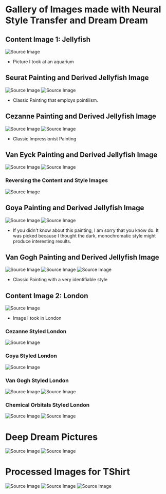 # Gallery of Images made with Neural Style Transfer and Dream Dream
## Content Image 1: Jellyfish
![Source Image](/TShirt_Images/Jellies.jpg)
 - Picture I took at an aquarium
## Seurat Painting and Derived Jellyfish Image
![Source Image](/TShirt_Images/George.jpg)
![Source Image](/TShirt_Images/georgejellies.png)
 - Classic Painting that employs pointilism.
## Cezanne Painting and Derived Jellyfish Image
![Source Image](/TShirt_Images/Bathers.jpg)
![Source Image](/TShirt_Images/cezannejellies.png)
 - Classic Impressionist Painting
## Van Eyck Painting and Derived Jellyfish Image
![Source Image](https://upload.wikimedia.org/wikipedia/commons/3/33/Van_Eyck_-_Arnolfini_Portrait.jpg)
![Source Image](/TShirt_Images/arnofinijellies.png)
### Reversing the Content and Style Images
![Source Image](/TShirt_Images/nightmare.png)
## Goya Painting and Derived Jellyfish Image
![Source Image](https://upload.wikimedia.org/wikipedia/commons/8/82/Francisco_de_Goya%2C_Saturno_devorando_a_su_hijo_%281819-1823%29.jpg)
![Source Image](/TShirt_Images/GoyaJellies.png)
 - If you didn't know about this painting, I am sorry that you know do. It was picked because I thought the dark, monochromatic style might produce interesting results.
## Van Gogh Painting and Derived Jellyfish Image
![Source Image](https://upload.wikimedia.org/wikipedia/commons/thumb/e/ea/Van_Gogh_-_Starry_Night_-_Google_Art_Project.jpg/1024px-Van_Gogh_-_Starry_Night_-_Google_Art_Project.jpg)
![Source Image](/TShirt_Images/starryjellies.png)
![Source Image](/TShirt_Images/starryjellies1.png)
 - Classic Painting with a very identifiable style
## Content Image 2: London
![Source Image](https://scontent.forf1-3.fna.fbcdn.net/v/t31.0-8/23456671_1124813560982303_8518009448056482097_o.jpg?_nc_cat=100&_nc_sid=19026a&_nc_ohc=R2nO92QjNqgAX_qsphP&_nc_ht=scontent.forf1-3.fna&oh=f75a8e37658b7b50407320fda67d88f7&oe=5F37BB6C)
 - Image I took in London
### Cezanne Styled London
![Source Image](/TShirt_Images/cezannelondon.png)
### Goya Styled London
![Source Image](/TShirt_Images/goyalondon.png)
### Van Gogh Styled London
![Source Image](/TShirt_Images/starrtlondon.png)
![Source Image](/TShirt_Images/starrtlondon1.png)
### Chemical Orbitals Styled London
![Source Image](https://ocw.mit.edu/courses/chemistry/5-61-physical-chemistry-fall-2017/5-61f17.JPG)
![Source Image](/TShirt_Images/nightmare2.png)
# Deep Dream Pictures
![Source Image](/TShirt_Images/dreamjellies.png)
![Source Image](/TShirt_Images/dreamgoya.png)
# Processed Images for TShirt
![Source Image](/TShirt_Images/tshirtimage1.png)
![Source Image](/TShirt_Images/tshirtimage2.png)
![Source Image](/TShirt_Images/tshirtimage3.png)
